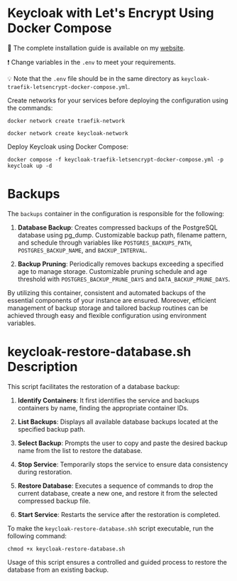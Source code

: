 # Keycloak with Let's Encrypt Using Docker Compose

📙 The complete installation guide is available on my [website](https://www.heyvaldemar.com/install-keycloak-using-docker-compose/).

❗ Change variables in the `.env` to meet your requirements.

💡 Note that the `.env` file should be in the same directory as `keycloak-traefik-letsencrypt-docker-compose.yml`.

Create networks for your services before deploying the configuration using the commands:

`docker network create traefik-network`

`docker network create keycloak-network`

Deploy Keycloak using Docker Compose:

`docker compose -f keycloak-traefik-letsencrypt-docker-compose.yml -p keycloak up -d`

# Backups

The `backups` container in the configuration is responsible for the following:

1. **Database Backup**: Creates compressed backups of the PostgreSQL database using pg_dump.
Customizable backup path, filename pattern, and schedule through variables like `POSTGRES_BACKUPS_PATH`, `POSTGRES_BACKUP_NAME`, and `BACKUP_INTERVAL`.

2. **Backup Pruning**: Periodically removes backups exceeding a specified age to manage storage. Customizable pruning schedule and age threshold with `POSTGRES_BACKUP_PRUNE_DAYS` and `DATA_BACKUP_PRUNE_DAYS`.

By utilizing this container, consistent and automated backups of the essential components of your instance are ensured. Moreover, efficient management of backup storage and tailored backup routines can be achieved through easy and flexible configuration using environment variables.

# keycloak-restore-database.sh Description

This script facilitates the restoration of a database backup:

1. **Identify Containers**: It first identifies the service and backups containers by name, finding the appropriate container IDs.

2. **List Backups**: Displays all available database backups located at the specified backup path.

3. **Select Backup**: Prompts the user to copy and paste the desired backup name from the list to restore the database.

4. **Stop Service**: Temporarily stops the service to ensure data consistency during restoration.

5. **Restore Database**: Executes a sequence of commands to drop the current database, create a new one, and restore it from the selected compressed backup file.

6. **Start Service**: Restarts the service after the restoration is completed.

To make the `keycloak-restore-database.shh` script executable, run the following command:

`chmod +x keycloak-restore-database.sh`

Usage of this script ensures a controlled and guided process to restore the database from an existing backup.

